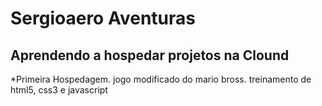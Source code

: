 # Sergioaero Aventuras
## Aprendendo a hospedar projetos na Clound

*Primeira Hospedagem. jogo modificado do mario bross. treinamento de html5, css3 e javascript
